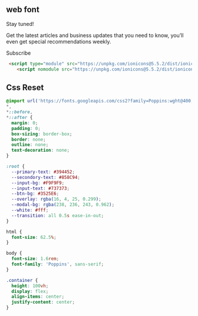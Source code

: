 ## web font
Stay tuned!

Get the latest articles and business updates that you need to know, you’ll even get special recommendations weekly.

Subscribe
```html
 <script type="module" src="https://unpkg.com/ionicons@5.5.2/dist/ionicons/ionicons.esm.js"></script>
    <script nomodule src="https://unpkg.com/ionicons@5.5.2/dist/ionicons/ionicons.js"></script>
```
## Css Reset
```css
@import url('https://fonts.googleapis.com/css2?family=Poppins:wght@400;600&display=swap');
*,
*::before,
*::after {
  margin: 0;
  padding: 0;
  box-sizing: border-box;
  border: none;
  outline: none;
  text-decoration: none;
}

:root {
  --primary-text: #394452;
  --secondory-text: #858C94;
  --input-bg: #F9F9F9;
  --input-text: #737373;
  --btn-bg: #3525E6;
  --overlay: rgba(16, 4, 25, 0.299);
  --modal-bg: rgba(238, 236, 243, 0.962);
  --white: #fff;
  --transition: all 0.5s ease-in-out;
}

html {
  font-size: 62.5%;
}

body {
  font-size: 1.6rem;
  font-family: 'Poppins', sans-serif;
}

.container {
  height: 100vh;
  display: flex;
  align-items: center;
  justify-content: center;
}
```